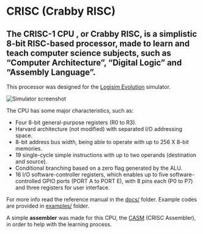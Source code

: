 # CRISC (Crabby RISC)

## The CRISC-1 CPU , or Crabby RISC, is a simplistic 8-bit RISC-based processor, made to learn and teach computer science subjects, such as “Computer Architecture”, “Digital Logic” and “Assembly Language”.

This processor was designed for the [Logisim Evolution](https://github.com/logisim-evolution/logisim-evolution) simulator.

![Simulator screenshot](https://github.com/boltragons/crisc_cpu/blob/main/docs/Simulator.png?raw=true)

The CPU has some major characteristics, such as:

- Four 8-bit general-purpose registers (R0 to R3).
- Harvard architecture (not modified) with separated I/O addressing space.
- 8-bit address bus width, being able to operate with up to 256 X 8-bit memories.
- 19 single-cycle simple instructions with up to two operands (destination and source).
- Conditional branching based on a zero flag generated by the ALU.
- 16 I/O software-controller registers, which enables up to five software-controlled GPIO ports (PORT A to PORT E), with 8 pins each (P0 to P7) and three registers for user interface.

For more info read the reference manual in the [docs/](https://github.com/boltragons/crisc_cpu/blob/main/docs) folder. Example codes are provided in [examples/](https://github.com/boltragons/crisc_cpu/blob/main/examples) folder.

A simple <b>assembler</b> was made for this CPU, the [CASM](https://github.com/boltragons/crisc_assembler/tree/main) (CRISC Assembler), in order to help with the learning process.
